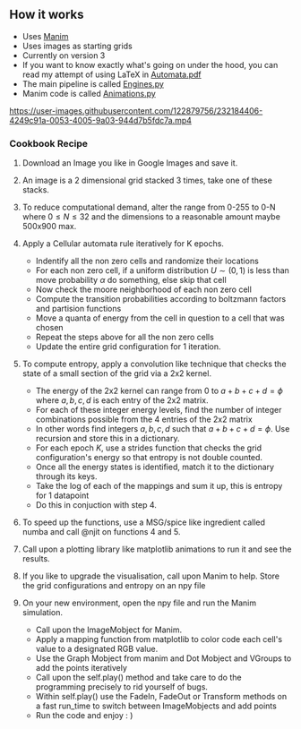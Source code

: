 
## How it works
- Uses [Manim](https://github.com/ManimCommunity/manim)
- Uses images as starting grids
- Currently on version 3
- If you want to know exactly what's going on under the hood, you can read my attempt of using LaTeX in [Automata.pdf](https://github.com/ShiroHusin/Entropy_Simulation/blob/main/Automata.pdf)
- The main pipeline is called [Engines.py](https://github.com/ShiroHusin/Entropy_Simulation/blob/main/Code/Version_3/Engines.py)
- Manim code is called [Animations.py](https://github.com/ShiroHusin/Entropy_Simulation/blob/main/Code/Version_3/Animations.py)

https://user-images.githubusercontent.com/122879756/232184406-4249c91a-0053-4005-9a03-944d7b5fdc7a.mp4

### Cookbook Recipe 

1. Download an Image you like in Google Images and save it.

2. An image is a 2 dimensional grid stacked 3 times, take one of these stacks. 

3. To reduce computational demand, alter the range from 0-255 to 0-N where $0 \leq N \leq 32$ and the dimensions to a reasonable amount maybe 500x900 max. 

4. Apply a Cellular automata rule iteratively for K epochs. 
   - Indentify all the non zero cells and randomize their locations
   - For each non zero cell, if a uniform distribution $U \sim (0,1)$  is less than move probability $\alpha$ do something, else skip that cell
   - Now check the moore neighborhood of each non zero cell 
   - Compute the transition probabilities according to boltzmann factors and partision functions 
   - Move a quanta of energy from the cell in question to a cell that was chosen 
   - Repeat the steps above for all the non zero cells 
   - Update the entire grid configuration for 1 iteration. 
   
5.  To compute entropy, apply a convolution like technique that checks the state of a small section of the grid via a 2x2 kernel. 
    - The energy of the 2x2 kernel can range from 0 to $a+b+c+d = \phi$ where $a,b,c,d$ is each entry of the 2x2 matrix. 
    - For each of these integer energy levels, find the number of integer combinations possible from the 4 entries of the 2x2 matrix
    - In other words find integers $a, b, c, d$ such that $a + b + c + d = \phi$. Use recursion and store this in a dictionary. 
    - For each epoch $K$, use a strides function that checks the grid configuration's energy so that entropy is not double counted. 
    - Once all the energy states is identified, match it to the dictionary through its keys. 
    - Take the log of each of the mappings and sum it up, this is entropy for 1 datapoint 
    - Do this in conjuction with step 4.

6. To speed up the functions, use a MSG/spice like ingredient called numba and call @njit on functions 4 and 5. 

7. Call upon a plotting library like matplotlib animations to run it and see the results. 

8. If you like to upgrade the visualisation, call upon Manim to help. Store the grid configurations and entropy on an npy file

9. On your new environment, open the npy file and run the Manim simulation. 
   - Call upon the ImageMobject for Manim. 
   - Apply a mapping function from matplotlib to color code each cell's value to a designated RGB value. 
   - Use the Graph Mobject from manim and Dot Mobject and VGroups to add the points iteratively 
   - Call upon the self.play() method and take care to do the programming precisely to rid yourself of bugs.   
   - Within self.play() use the FadeIn, FadeOut or Transform methods on a fast run_time to switch between ImageMobjects and add points
   - Run the code and enjoy : ) 

    
